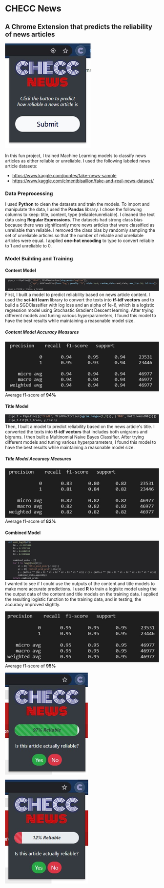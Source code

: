 # CHECC News
## A Chrome Extension that predicts the reliability of news articles
![extension](img/checc_1.jpg)

In this fun project, I trained Machine Learning models to classify news articles as either reliable or unreliable. I used the following labeled news article datasets:
- https://www.kaggle.com/pontes/fake-news-sample
- https://www.kaggle.com/clmentbisaillon/fake-and-real-news-dataset/


### Data Preprocessing
I used **Python** to clean the datasets and train the models. To import and manipulate the data, I used the **Pandas** library. I chose the following columns to keep: title, content, type (reliable/unreliable). I cleaned the text data using **Regular Expressions**. The datasets had strong class bias because there was significantly more news articles that were classified as unreliable than reliable. I removed the class bias by randomly sampling the set of unreliable articles so that the number of reliable and unreliable articles were equal. I applied **one-hot encoding** to type to convert reliable to 1 and unreliable to 0. 

### Model Building and Training
#### Content Model
![extension](img/content_pipeline.jpg)
First, I built a model to predict reliability based on news article content. I used the **sci-kit learn** library to convert the texts into **tf-idf vectors** and to build a SGDClassifier with log loss and an alpha of 1e-6, which is a logistic regression model using Stochastic Gradient Descent learning. After trying different models and tuning various hyperparameters, I found this model to have the best results while maintaining a reasonable model size.

##### Content Model Accuracy Measures
![extension](img/content_results.jpg)
Average f1-score of **94%**

#### Title Model
![extension](img/title_pipeline.jpg)
Then, I built a model to predict reliability based on the news article's title. I converted the texts into **tf-idf vectors** that includes both unigrams and bigrams. I then built a Multinomial Naive Bayes Classifier. After trying different models and tuning various hyperparameters, I found this model to have the best results while maintaining a reasonable model size.

##### Title Model Accuracy Measures
![extension](img/title_results.jpg)
Average f1-score of **82%**

#### Combined Model
![extension](img/combined_model.jpg)
I wanted to see if I could use the outputs of the content and title models to make more accurate predictions. I used **R** to train a logisitc model using the the output data of the content and title models on the training data. I applied the resulting logistic function to the training data, and in testing, the accuracy improved slightly.

![extension](img/combined_results.jpg)
Average f1-score of **95%**


![extension](img/checc_success.jpg)


![extension](img/checc_fail.jpg)
